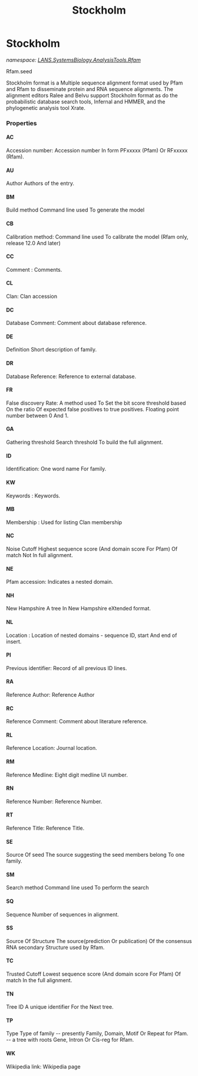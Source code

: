 ﻿---
title: Stockholm
---

# Stockholm
_namespace: [LANS.SystemsBiology.AnalysisTools.Rfam](N-LANS.SystemsBiology.AnalysisTools.Rfam.html)_

Rfam.seed
 
 Stockholm format is a Multiple sequence alignment format used by Pfam and Rfam to disseminate protein and RNA sequence alignments. 
 The alignment editors Ralee and Belvu support Stockholm format as do the probabilistic database search tools, 
 Infernal and HMMER, and the phylogenetic analysis tool Xrate.



### Properties

#### AC
Accession number: 
 Accession number In form PFxxxxx (Pfam) Or RFxxxxx (Rfam).
#### AU
Author 
 Authors of the entry.
#### BM
Build method 
 Command line used To generate the model
#### CB
Calibration method: 
 Command line used To calibrate the model (Rfam only, release 12.0 And later)
#### CC
Comment : 
 Comments.
#### CL
Clan: 
 Clan accession
#### DC
Database Comment: 
 Comment about database reference.
#### DE
Definition 
 Short description of family.
#### DR
Database Reference: 
 Reference to external database.
#### FR
False discovery Rate: 
 A method used To Set the bit score threshold based On the ratio Of expected false positives to true positives. Floating point number between 0 And 1.
#### GA
Gathering threshold 
 Search threshold To build the full alignment.
#### ID
Identification: 
 One word name For family.
#### KW
Keywords : 
 Keywords.
#### MB
Membership : 
 Used for listing Clan membership
#### NC
Noise Cutoff 
 Highest sequence score (And domain score For Pfam) Of match Not In full alignment.
#### NE
Pfam accession: 
 Indicates a nested domain.
#### NH
New Hampshire 
 A tree In New Hampshire eXtended format.
#### NL
Location : 
 Location of nested domains - sequence ID, start And end of insert.
#### PI
Previous identifier: 
 Record of all previous ID lines.
#### RA
Reference Author: 
 Reference Author
#### RC
Reference Comment: 
 Comment about literature reference.
#### RL
Reference Location: 
 Journal location.
#### RM
Reference Medline: 
 Eight digit medline UI number.
#### RN
Reference Number: 
 Reference Number.
#### RT
Reference Title: 
 Reference Title.
#### SE
Source Of seed 
 The source suggesting the seed members belong To one family.
#### SM
Search method 
 Command line used To perform the search
#### SQ
Sequence 
 Number of sequences in alignment.
#### SS
Source Of Structure 
 The source(prediction Or publication) Of the consensus RNA secondary Structure used by Rfam.
#### TC
Trusted Cutoff 
 Lowest sequence score (And domain score For Pfam) Of match In the full alignment.
#### TN
Tree ID 
 A unique identifier For the Next tree.
#### TP
Type 
 Type of family -- presently Family, Domain, Motif Or Repeat for Pfam. -- a tree with roots Gene, Intron Or Cis-reg for Rfam.
#### WK
Wikipedia link: 
 Wikipedia page

